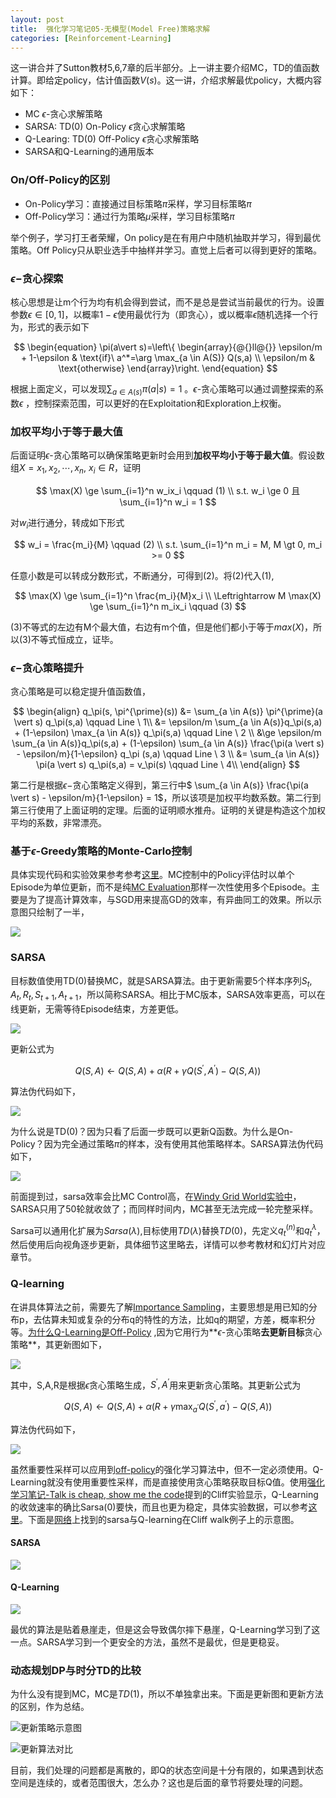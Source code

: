 ```yaml
---
layout: post
title:  强化学习笔记05-无模型(Model Free)策略求解
categories: [Reinforcement-Learning]
---
```


这一讲合并了Sutton教材5,6,7章的后半部分。上一讲主要介绍MC，TD的值函数计算。即给定policy，估计值函数$V(s)$。这一讲，介绍求解最优policy，大概内容如下：

* MC $\epsilon$-贪心求解策略
* SARSA: TD(0) On-Policy $\epsilon$贪心求解策略
* Q-Learing: TD(0) Off-Policy $\epsilon$贪心求解策略
* SARSA和Q-Learning的通用版本

### On/Off-Policy的区别

* On-Policy学习：直接通过目标策略$\pi$采样，学习目标策略$\pi$
* Off-Policy学习：通过行为策略$\mu$采样，学习目标策略$\pi$

举个例子，学习打王者荣耀，On policy是在有用户中随机抽取并学习，得到最优策略。Off Policy只从职业选手中抽样并学习。直觉上后者可以得到更好的策略。

### $\epsilon-$贪心探索

核心思想是让m个行为均有机会得到尝试，而不是总是尝试当前最优的行为。设置参数$\epsilon \in [0,1]$，以概率$1-\epsilon$使用最优行为（即贪心），或以概率$\epsilon$随机选择一个行为，形式的表示如下

$$
\begin{equation}
  \pi(a\vert s)=\left\{
  \begin{array}{@{}ll@{}}
   \epsilon/m + 1-\epsilon & \text{if}\ a^*=\arg \max_{a \in A(S)} Q(s,a) \\
    \epsilon/m & \text{otherwise}
  \end{array}\right.
\end{equation}
$$

根据上面定义，可以发现$\sum_{a \in  A(s)} \pi(a \vert s) = 1$ 。$\epsilon$-贪心策略可以通过调整探索的系数$\epsilon$ ，控制探索范围，可以更好的在Exploitation和Exploration上权衡。


### 加权平均小于等于最大值

后面证明$\epsilon$-贪心策略可以确保策略更新时会用到**加权平均小于等于最大值**。假设数组$X={x_1,x_2,\cdots, x_n}, \  x_i \in R$，证明

$$
\max(X) \ge \sum_{i=1}^n w_ix_i \qquad (1) \\
s.t.  w_i \ge 0  且 \sum_{i=1}^n w_i = 1
$$

对$w_i$进行通分，转成如下形式

$$
w_i = \frac{m_i}{M} \qquad (2) \\
s.t. \sum_{i=1}^n m_i = M, M \gt 0, m_i >= 0
$$

任意小数是可以转成分数形式，不断通分，可得到(2)。将(2)代入(1),

$$
\max(X) \ge \sum_{i=1}^n \frac{m_i}{M}x_i  \\
\Leftrightarrow M \max(X) \ge \sum_{i=1}^n m_ix_i \qquad (3)
$$

(3)不等式的左边有M个最大值，右边有m个值，但是他们都小于等于$max(X)$，所以(3)不等式恒成立，证毕。



### $\epsilon-$贪心策略提升

贪心策略是可以稳定提升值函数值，

$$
\begin{align}
q_\pi(s, \pi^{\prime}(s))
	&= \sum_{a \in A(s)} \pi^{\prime}(a \vert s) q_\pi(s,a)  \qquad Line \ 1\\
	&= \epsilon/m \sum_{a \in A(s)}q_\pi(s,a) + (1-\epsilon) \max_{a \in A(s)} q_\pi(s,a)  \qquad Line \ 2 \\
	&\ge \epsilon/m \sum_{a \in A(s)}q_\pi(s,a)  + (1-\epsilon) \sum_{a \in A(s)} \frac{\pi(a \vert s) - \epsilon/m}{1-\epsilon} q_\pi (s,a)  \qquad Line \ 3 \\
	&= \sum_{a \in A(s)} \pi(a \vert s) q_\pi(s,a) = v_\pi(s)  \qquad Line \ 4\\
\end{align}
$$

第二行是根据$\epsilon-$贪心策略定义得到，第三行中$ \sum_{a \in A(s)} \frac{\pi(a \vert s) - \epsilon/m}{1-\epsilon} = 1$，所以该项是加权平均数系数。第二行到第三行使用了上面证明的定理。后面的证明顺水推舟。证明的关键是构造这个加权平均的系数，非常漂亮。


### 基于$\epsilon$-Greedy策略的Monte-Carlo控制

具体实现代码和实验效果参考参考[这里](https://github.com/bourneli/reinforcement-learning/blob/master/MC/MC%20Control%20with%20Epsilon-Greedy%20Policies.ipynb)。MC控制中的Policy评估时以单个Episode为单位更新，而不是纯[MC Evaluation](https://github.com/bourneli/reinforcement-learning/blob/master/MC/MC%20Prediction.ipynb)那样一次性使用多个Episode。主要是为了提高计算效率，与SGD用来提高GD的效率，有异曲同工的效果。所以示意图只绘制了一半，

![](/img/rl/mc_control_demo.png)


### SARSA

目标数值使用TD(0)替换MC，就是SARSA算法。由于更新需要5个样本序列$S_t,A_t,R_t,S_{t+1},A_{t+1}$，所以简称SARSA。相比于MC版本，SARSA效率更高，可以在线更新，无需等待Episode结束，方差更低。

![](/img/sarsa_back_up_diagram.png)

更新公式为

$$
Q(S,A) \leftarrow Q(S,A) + \alpha(R + \gamma Q(S^\prime, A^\prime) - Q(S,A))
$$

算法伪代码如下，

![](/img/sarsa_algo.png)

为什么说是TD(0)？因为只看了后面一步既可以更新Q函数。为什么是On-Policy？因为完全通过策略$\pi$的样本，没有使用其他策略样本。SARSA算法伪代码如下，

![](/img/rl/sarsa_code.png)

前面提到过，sarsa效率会比MC Control高，在[Windy Grid World实验中](https://github.com/bourneli/reinforcement-learning/blob/master/TD/SARSA.ipynb)，SARSA只用了50轮就收敛了；而同样时间内，MC甚至无法完成一轮完整采样。


Sarsa可以通用化扩展为$Sarsa(\lambda)$,目标使用$TD(\lambda)$替换$TD(0)$，先定义$q^{(n)}_t$和$q_t^{\lambda}$，然后使用后向视角逐步更新，具体细节这里略去，详情可以参考教材和幻灯片对应章节。



### Q-learning

在讲具体算法之前，需要先了解[Importance Sampling](https://www.youtube.com/watch?v=S3LAOZxGcnk)，主要思想是用已知的分布p，去估算未知或复杂的分布q的特性的方法，比如q的期望，方差，概率积分等。[为什么Q-Learning是Off-Policy](https://groups.google.com/forum/#!topic/rl-list/4Efnr0gXhAU0) ,因为它用行为**$\epsilon$-贪心策略**去更新目标**贪心策略**，其更新图如下，

![](/img/q_learning_back_up_diagram.png)

其中，S,A,R是根据$\epsilon$贪心策略生成，$S^\prime,A^\prime$用来更新贪心策略。其更新公式为

$$
Q(S,A) \leftarrow Q(S,A) + \alpha(R+\gamma \max_{a^\prime}Q(S^\prime,a^\prime) - Q(S,A))
$$

算法伪代码如下，

![](/img/q_learning_algo.png)

虽然重要性采样可以应用到[off-policy](https://www.zhihu.com/question/57159315)的强化学习算法中，但不一定必须使用。Q-Learning就没有使用重要性采样，而是直接使用贪心策略获取目标Q值。使用[强化学习笔记-Talk is cheap, show me the code](http://bourneli.github.io/reinforcement-learning/2017/10/14/rl-learning-00-code-practice.html)提到的Cliff实验显示，Q-Learning的收敛速率的确比Sarsa(0)要快，而且也更为稳定，具体实验数据，可以参考[这里](https://github.com/bourneli/reinforcement-learning/blob/master/TD/Q-Learning.ipynb)。下面是[网络](https://studywolf.wordpress.com/2013/07/01/reinforcement-learning-sarsa-vs-q-learning/)上找到的sarsa与Q-learning在Cliff walk例子上的示意图。

#### SARSA

![](/img/rl/cliff-walk-sarsa.gif)

#### Q-Learning

![](/img/rl/cliff-walk-qlearning.gif)

最优的算法是贴着悬崖走，但是这会导致偶尔摔下悬崖，Q-Learning学习到了这一点。SARSA学习到一个更安全的方法，虽然不是最优，但是更稳妥。



### 动态规划DP与时分TD的比较

为什么没有提到MC，MC是$TD(1)$，所以不单独拿出来。下面是更新图和更新方法的区别，作为总结。

![](/img/dp_td_back_up.png "更新策略示意图")

![](/img/dp_td_update.png "更新算法对比")



目前，我们处理的问题都是离散的，即Q的状态空间是十分有限的，如果遇到状态空间是连续的，或者范围很大，怎么办？这也是后面的章节将要处理的问题。
